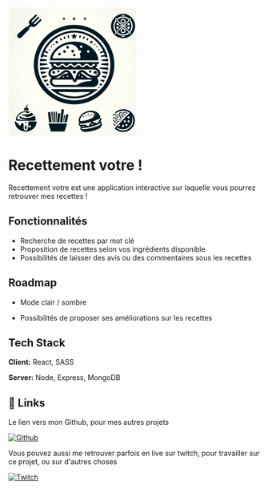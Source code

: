<img alt="Logo du site" src="https://github.com/S0urc3k0d/recettement-votre/blob/main/src/assets/images/_61aff0cc-28c9-4432-9bcb-0fbebd130f75.jpeg?raw=true" width="256"/>

# Recettement votre !

Recettement votre est une application interactive sur laquelle vous pourrez retrouver mes recettes !


## Fonctionnalités

- Recherche de recettes par mot clé
- Proposition de recettes selon vos ingrédients disponible
- Possibilités de laisser des avis ou des commentaires sous les recettes


## Roadmap

- Mode clair / sombre

- Possibilités de proposer ses améliorations sur les recettes


## Tech Stack

**Client:** React, SASS

**Server:** Node, Express, MongoDB


## 🔗 Links
Le lien vers mon Github, pour mes autres projets 

[![Github](https://img.shields.io/badge/Github-000?style=for-the-badge&logo=github&logoColor=white)](https://github.com/s0urc3k0d)

Vous pouvez aussi me retrouver parfois en live sur twitch, pour travailler sur ce projet, ou sur d'autres choses

[![Twitch](https://img.shields.io/badge/Twitch-6441A5?style=for-the-badge&logo=twitch&logoColor=white)](https://www.twitch.tv/lantredesilver)

